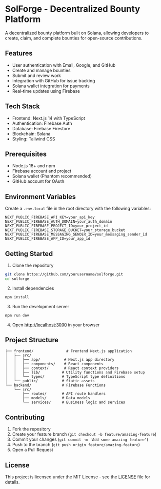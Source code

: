 # SolForge - Decentralized Bounty Platform

A decentralized bounty platform built on Solana, allowing developers to create, claim, and complete bounties for open-source contributions.

## Features

- User authentication with Email, Google, and GitHub
- Create and manage bounties
- Submit and review work
- Integration with GitHub for issue tracking
- Solana wallet integration for payments
- Real-time updates using Firebase

## Tech Stack

- Frontend: Next.js 14 with TypeScript
- Authentication: Firebase Auth
- Database: Firebase Firestore
- Blockchain: Solana
- Styling: Tailwind CSS

## Prerequisites

- Node.js 18+ and npm
- Firebase account and project
- Solana wallet (Phantom recommended)
- GitHub account for OAuth

## Environment Variables

Create a `.env.local` file in the root directory with the following variables:

```env
NEXT_PUBLIC_FIREBASE_API_KEY=your_api_key
NEXT_PUBLIC_FIREBASE_AUTH_DOMAIN=your_auth_domain
NEXT_PUBLIC_FIREBASE_PROJECT_ID=your_project_id
NEXT_PUBLIC_FIREBASE_STORAGE_BUCKET=your_storage_bucket
NEXT_PUBLIC_FIREBASE_MESSAGING_SENDER_ID=your_messaging_sender_id
NEXT_PUBLIC_FIREBASE_APP_ID=your_app_id
```

## Getting Started

1. Clone the repository
```bash
git clone https://github.com/yourusername/solforge.git
cd solforge
```

2. Install dependencies
```bash
npm install
```

3. Run the development server
```bash
npm run dev
```

4. Open [http://localhost:3000](http://localhost:3000) in your browser

## Project Structure

```
├── frontend/               # Frontend Next.js application
│   ├── src/
│   │   ├── app/           # Next.js app directory
│   │   ├── components/    # React components
│   │   ├── context/       # React context providers
│   │   ├── lib/          # Utility functions and Firebase setup
│   │   └── types/        # TypeScript type definitions
│   └── public/           # Static assets
└── backend/              # Firebase Functions
    └── src/
        ├── routes/       # API route handlers
        ├── models/       # Data models
        └── services/     # Business logic and services
```

## Contributing

1. Fork the repository
2. Create your feature branch (`git checkout -b feature/amazing-feature`)
3. Commit your changes (`git commit -m 'Add some amazing feature'`)
4. Push to the branch (`git push origin feature/amazing-feature`)
5. Open a Pull Request

## License

This project is licensed under the MIT License - see the [LICENSE](LICENSE) file for details. 